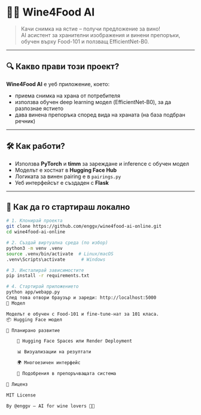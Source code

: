 # 🧠🍷 Wine4Food AI

> Качи снимка на ястие – получи предложение за вино!  
> AI асистент за хранителни изображения и винени препоръки, обучен върху Food-101 и ползващ EfficientNet-B0.

---

## 🔍 Какво прави този проект?

**Wine4Food AI** е уеб приложение, което:
- приема снимка на храна от потребителя
- използва обучен deep learning модел (EfficientNet-B0), за да разпознае ястието
- дава винена препоръка според вида на храната (на база подбран речник)

---

## 🛠️ Как работи?

- Използва **PyTorch** и **timm** за зареждане и inference с обучен модел
- Моделът е хостнат в **Hugging Face Hub**  
- Логиката за винен pairing е в `pairings.py`
- Уеб интерфейсът е създаден с **Flask**

---

## 🚀 Как да го стартираш локално

```bash
# 1. Клонирай проекта
git clone https://github.com/enggv/wine4food-ai-online.git
cd wine4food-ai-online

# 2. Създай виртуална среда (по избор)
python3 -m venv .venv
source .venv/bin/activate  # Linux/macOS
.venv\Scripts\activate      # Windows

# 3. Инсталирай зависимостите
pip install -r requirements.txt

# 4. Стартирай приложението
python app/webapp.py
След това отвори браузър и зареди: http://localhost:5000
🤖 Модел

Моделът е обучен с Food-101 и fine-tune-нат за 101 класа.
📦 Hugging Face модел

🔮 Планирано развитие

    🎯 Hugging Face Spaces или Render Deployment

    📊 Визуализации на резултати

    🌍 Многоезичен интерфейс

    🧠 Подобрения в препоръчващата система

📄 Лиценз

MIT License

By @enggv – AI for wine lovers 🍷🤖